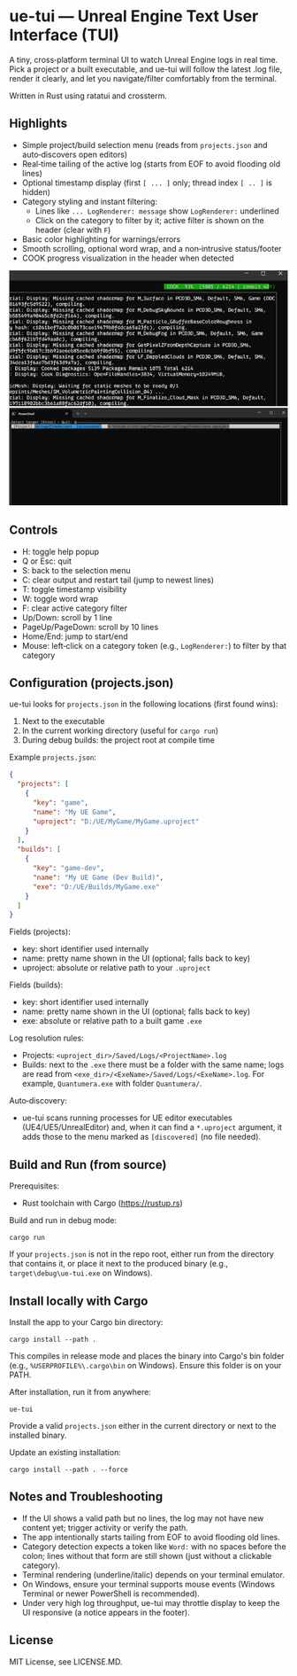 # ue-tui — Unreal Engine Text User Interface (TUI)

A tiny, cross‑platform terminal UI to watch Unreal Engine logs in real time.
Pick a project or a built executable, and ue-tui will follow the latest .log file,
render it clearly, and let you navigate/filter comfortably from the terminal.

Written in Rust using ratatui and crossterm.


## Highlights
- Simple project/build selection menu (reads from `projects.json` and auto‑discovers open editors)
- Real‑time tailing of the active log (starts from EOF to avoid flooding old lines)
- Optional timestamp display (first `[ ... ]` only; thread index `[ .. ]` is hidden)
- Category styling and instant filtering:
  - Lines like `... LogRenderer: message` show `LogRenderer:` underlined
  - Click on the category to filter by it; active filter is shown on the header (clear with `F`)
- Basic color highlighting for warnings/errors
- Smooth scrolling, optional word wrap, and a non‑intrusive status/footer
- COOK progress visualization in the header when detected

![cook-progress.png](docs/cook-progress.png)
![prj-selection.png](docs/prj-selection.png)
## Controls
- H: toggle help popup
- Q or Esc: quit
- S: back to the selection menu
- C: clear output and restart tail (jump to newest lines)
- T: toggle timestamp visibility
- W: toggle word wrap
- F: clear active category filter
- Up/Down: scroll by 1 line
- PageUp/PageDown: scroll by 10 lines
- Home/End: jump to start/end
- Mouse: left‑click on a category token (e.g., `LogRenderer:`) to filter by that category


## Configuration (projects.json)
ue-tui looks for `projects.json` in the following locations (first found wins):
1) Next to the executable
2) In the current working directory (useful for `cargo run`)
3) During debug builds: the project root at compile time

Example `projects.json`:
```json
{
  "projects": [
    {
      "key": "game",
      "name": "My UE Game",
      "uproject": "D:/UE/MyGame/MyGame.uproject"
    }
  ],
  "builds": [
    {
      "key": "game-dev",
      "name": "My UE Game (Dev Build)",
      "exe": "D:/UE/Builds/MyGame.exe"
    }
  ]
}
```
Fields (projects):
- key: short identifier used internally
- name: pretty name shown in the UI (optional; falls back to key)
- uproject: absolute or relative path to your `.uproject`

Fields (builds):
- key: short identifier used internally
- name: pretty name shown in the UI (optional; falls back to key)
- exe: absolute or relative path to a built game `.exe`

Log resolution rules:
- Projects: `<uproject_dir>/Saved/Logs/<ProjectName>.log`
- Builds: next to the `.exe` there must be a folder with the same name; logs are read from
  `<exe_dir>/<ExeName>/Saved/Logs/<ExeName>.log`. For example, `Quantumera.exe` with folder `Quantumera/`.

Auto‑discovery:
- ue-tui scans running processes for UE editor executables (UE4/UE5/UnrealEditor) and, when it can
  find a `*.uproject` argument, it adds those to the menu marked as `[discovered]` (no file needed).


## Build and Run (from source)
Prerequisites:
- Rust toolchain with Cargo (https://rustup.rs)

Build and run in debug mode:
```
cargo run
```
If your `projects.json` is not in the repo root, either run from the directory that contains it,
or place it next to the produced binary (e.g., `target\debug\ue-tui.exe` on Windows).


## Install locally with Cargo
Install the app to your Cargo bin directory:
```
cargo install --path .
```
This compiles in release mode and places the binary into Cargo's bin folder (e.g., `%USERPROFILE%\.cargo\bin` on Windows).
Ensure this folder is on your PATH.

After installation, run it from anywhere:
```
ue-tui
```
Provide a valid `projects.json` either in the current directory or next to the installed binary.

Update an existing installation:
```
cargo install --path . --force
```


## Notes and Troubleshooting
- If the UI shows a valid path but no lines, the log may not have new content yet; trigger activity or verify the path.
- The app intentionally starts tailing from EOF to avoid flooding old lines.
- Category detection expects a token like `Word:` with no spaces before the colon; lines without that form are still shown (just without a clickable category).
- Terminal rendering (underline/italic) depends on your terminal emulator.
- On Windows, ensure your terminal supports mouse events (Windows Terminal or newer PowerShell is recommended).
- Under very high log throughput, ue-tui may throttle display to keep the UI responsive (a notice appears in the footer).


## License
MIT License, see LICENSE.MD.